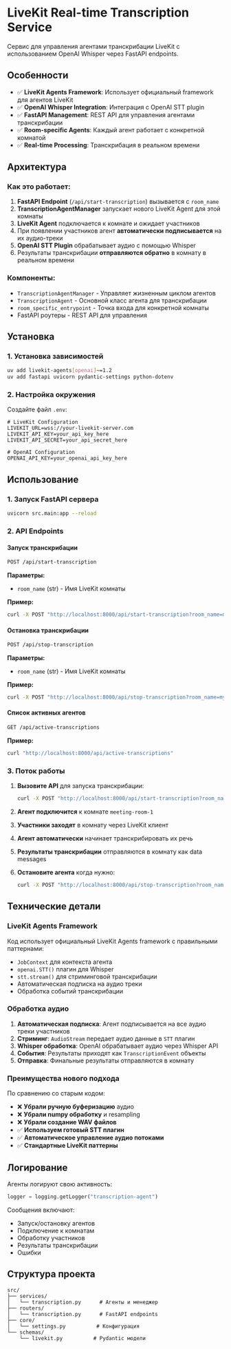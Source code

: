 # LiveKit Real-time Transcription Service

Сервис для управления агентами транскрибации LiveKit с использованием OpenAI Whisper через FastAPI endpoints.

## Особенности

- ✅ **LiveKit Agents Framework**: Использует официальный framework для агентов LiveKit
- ✅ **OpenAI Whisper Integration**: Интеграция с OpenAI STT plugin 
- ✅ **FastAPI Management**: REST API для управления агентами транскрибации
- ✅ **Room-specific Agents**: Каждый агент работает с конкретной комнатой
- ✅ **Real-time Processing**: Транскрибация в реальном времени

## Архитектура

### Как это работает:

1. **FastAPI Endpoint** (`/api/start-transcription`) вызывается с `room_name`
2. **TranscriptionAgentManager** запускает нового LiveKit Agent для этой комнаты  
3. **LiveKit Agent** подключается к комнате и ожидает участников
4. При появлении участников агент **автоматически подписывается** на их аудио-треки
5. **OpenAI STT Plugin** обрабатывает аудио с помощью Whisper
6. Результаты транскрибации **отправляются обратно** в комнату в реальном времени

### Компоненты:

- `TranscriptionAgentManager` - Управляет жизненным циклом агентов
- `TranscriptionAgent` - Основной класс агента для транскрибации  
- `room_specific_entrypoint` - Точка входа для конкретной комнаты
- FastAPI роутеры - REST API для управления

## Установка

### 1. Установка зависимостей

```bash
uv add livekit-agents[openai]~=1.2
uv add fastapi uvicorn pydantic-settings python-dotenv
```

### 2. Настройка окружения

Создайте файл `.env`:

```env
# LiveKit Configuration
LIVEKIT_URL=wss://your-livekit-server.com
LIVEKIT_API_KEY=your_api_key_here
LIVEKIT_API_SECRET=your_api_secret_here

# OpenAI Configuration  
OPENAI_API_KEY=your_openai_api_key_here
```

## Использование

### 1. Запуск FastAPI сервера

```bash
uvicorn src.main:app --reload
```

### 2. API Endpoints

#### Запуск транскрибации

```bash
POST /api/start-transcription
```

**Параметры:**
- `room_name` (str) - Имя LiveKit комнаты

**Пример:**
```bash
curl -X POST "http://localhost:8000/api/start-transcription?room_name=my-room"
```

#### Остановка транскрибации

```bash
POST /api/stop-transcription  
```

**Параметры:**
- `room_name` (str) - Имя LiveKit комнаты

**Пример:**
```bash
curl -X POST "http://localhost:8000/api/stop-transcription?room_name=my-room"
```

#### Список активных агентов

```bash
GET /api/active-transcriptions
```

**Пример:**
```bash
curl "http://localhost:8000/api/active-transcriptions"
```

### 3. Поток работы

1. **Вызовите API** для запуска транскрибации:
   ```bash
   curl -X POST "http://localhost:8000/api/start-transcription?room_name=meeting-room-1"
   ```

2. **Агент подключится** к комнате `meeting-room-1`

3. **Участники заходят** в комнату через LiveKit клиент

4. **Агент автоматически** начинает транскрибировать их речь

5. **Результаты транскрибации** отправляются в комнату как data messages

6. **Остановите агента** когда нужно:
   ```bash
   curl -X POST "http://localhost:8000/api/stop-transcription?room_name=meeting-room-1" 
   ```

## Технические детали

### LiveKit Agents Framework

Код использует официальный LiveKit Agents framework с правильными паттернами:

- `JobContext` для контекста агента
- `openai.STT()` плагин для Whisper 
- `stt.stream()` для стриминговой транскрибации
- Автоматическая подписка на аудио треки
- Обработка событий транскрибации

### Обработка аудио

1. **Автоматическая подписка**: Агент подписывается на все аудио треки участников
2. **Стриминг**: `AudioStream` передает аудио данные в `STT` плагин
3. **Whisper обработка**: OpenAI обрабатывает аудио через Whisper API
4. **События**: Результаты приходят как `TranscriptionEvent` объекты
5. **Отправка**: Финальные результаты отправляются в комнату

### Преимущества нового подхода

По сравнению со старым кодом:
- ❌ **Убрали ручную буферизацию** аудио 
- ❌ **Убрали numpy обработку** и resampling
- ❌ **Убрали создание WAV файлов**
- ✅ **Используем готовый STT плагин**
- ✅ **Автоматическое управление аудио потоками** 
- ✅ **Стандартные LiveKit паттерны**

## Логирование

Агенты логируют свою активность:

```python
logger = logging.getLogger("transcription-agent")
```

Сообщения включают:
- Запуск/остановку агентов
- Подключение к комнатам
- Обработку участников  
- Результаты транскрибации
- Ошибки

## Структура проекта

```
src/
├── services/
│   └── transcription.py      # Агенты и менеджер
├── routers/  
│   └── transcription.py      # FastAPI endpoints
├── core/
│   └── settings.py          # Конфигурация
└── schemas/
    └── livekit.py          # Pydantic модели
```
